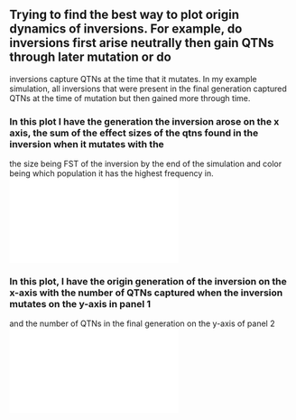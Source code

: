 ## Trying to find the best way to plot origin dynamics of inversions. For example, do inversions first arise neutrally then gain QTNs through later mutation or do
inversions capture QTNs at the time that it mutates. In my example simulation, all inversions that were present in the final generation captured QTNs at the time
of mutation but then gained more through time. 

### In this plot I have the generation the inversion arose on the x axis, the sum of the effect sizes of the qtns found in the inversion when it mutates with the
the size being FST of the inversion by the end of the simulation and color being which population it has the highest frequency in.
![Inversion Origin with FST and QTN effects](../figures/OriginDynamics/20210202_origin_FSTandQTNeffect.pdf)

### In this plot, I have the origin generation of the inversion on the x-axis with the number of QTNs captured when the inversion mutates on the y-axis in panel 1 
and the number of QTNs in the final generation on the y-axis of panel 2
![Inversion Origin with number of QTNs](../figures/OriginDynamics/20210202_origin_numQTNs.pdf)
